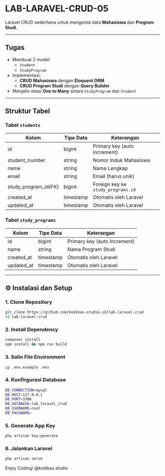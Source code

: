# LAB-LARAVEL-CRUD-05

Laravel CRUD sederhana untuk mengelola data **Mahasiswa** dan **Program Studi**.

---

## Tugas

- Membuat 2 model:
  - `Student`
  - `StudyProgram`
- Implementasi:
  - **CRUD Mahasiswa** dengan **Eloquent ORM**
  - **CRUD Program Studi** dengan **Query Builder**
- Menjalin relasi **One to Many** antara `StudyProgram` dan `Student`

---

## Struktur Tabel

### Tabel `students`

| Kolom            | Tipe Data | Keterangan                            |
|------------------|-----------|----------------------------------------|
| id               | bigint    | Primary key (auto increment)           |
| student_number   | string    | Nomor Induk Mahasiswa                  |
| name             | string    | Nama Lengkap                           |
| email            | string    | Email (harus unik)                     |
| study_program_id(FK) | bigint | Foreign key ke `study_programs.id`     |
| created_at       | timestamp | Otomatis oleh Laravel                  |
| updated_at       | timestamp | Otomatis oleh Laravel                  |

### Tabel `study_programs`

| Kolom     | Tipe Data | Keterangan                  |
|-----------|-----------|------------------------------|
| id        | bigint    | Primary key (auto increment) |
| name      | string    | Nama Program Studi           |
| created_at| timestamp | Otomatis oleh Laravel        |
| updated_at| timestamp | Otomatis oleh Laravel        |

---

## ⚙️ Instalasi dan Setup

### 1. Clone Repository

```bash
git clone https://github.com/kodikas-studio-id/lab-laravel-crud
cd lab-laravel-crud
```

### 2. Install Dependency

```bash
composer install
npm install && npm run build
```

### 3. Salin File Environment
```bash
cp .env.example .env
```

### 4. Konfirgurasi Database

```bash
DB_CONNECTION=mysql
DB_HOST=127.0.0.1
DB_PORT=3306
DB_DATABASE=lab_laravel_crud
DB_USERNAME=root
DB_PASSWORD=
```



### 5. Generate App Key

```bash
php artisan key:generate
```

### 6. Jalankan Laravel

```bash
php artisan serve
```


Enjoy Coding! @kodikas.studio